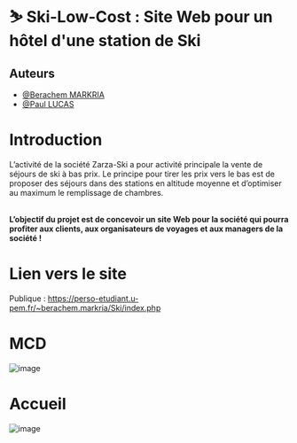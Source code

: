# ⛷️ Ski-Low-Cost : Site Web pour un hôtel d'une station de Ski

## Auteurs

- [@Berachem MARKRIA](https://www.github.com/Berachem)
- [@Paul LUCAS](https://www.github.com/)


# Introduction
L’activité de la société Zarza-Ski a pour activité principale la vente de séjours de ski à bas
prix. Le principe pour tirer les prix vers le bas est de proposer des séjours dans des stations
en altitude moyenne et d’optimiser au maximum le remplissage de chambres.

<br>

<b>
L’objectif du projet est de concevoir un site Web pour la société qui pourra profiter
aux clients, aux organisateurs de voyages et aux managers de la société !</b>


# Lien vers le site
Publique : https://perso-etudiant.u-pem.fr/~berachem.markria/Ski/index.php

# MCD

![image](https://user-images.githubusercontent.com/61350744/167176506-ee70e138-a15c-4a6c-8ebd-cdbfc394f029.png)

# Accueil
![image](https://user-images.githubusercontent.com/61350744/167177114-929743a6-3018-4ae1-b4eb-b158e7d36001.png)



